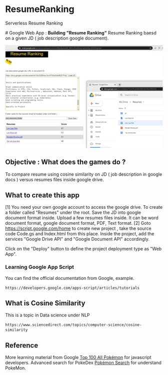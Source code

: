 # ResumeRanking
Serverless Resume Ranking


﻿# Google Web App : **Building "Resume Ranking"**
Resume Ranking baesd on a given JD ( job description google document).

[![Reumes ranking using cosine similarity](https://github.com/WingsMaker/ResumeRanking/blob/main/screen_shot.jpg)](https://script.google.com/macros/s/AKfycbwU8pxfhZlnYflCPVZwnb9ka_8ZrUHvDfot02Yg6Hoo7Kv62Y-eZfdJ/exec)
 
## Objective : What does the games do ?

To compare resume using cosine similarity on JD ( job description in google docs ) versus resumes files inside google drive.

## What to create this app
[1]
You need your own google account to access the google drive.
To create a folder called "Resumes" under the root. Save the JD into google document format inside.
Upload a few resumes files inside. It can be word document format, google document format, PDF, Text format.
[2]
Goto https://script.google.com/home to create new project , take the source code Code.gs and Index.html from this place.
Inside the project, add the services "Google Drive API" and "Google Document API" accordingly.

Click on the "Deploy" button to define the project deployment type as "Web App".

### Learning Google App Script

You can find the official documentation from Google, example.

    https://developers.google.com/apps-script/articles/tutorials

## What is Cosine Similarity

This is a topic in Data science under NLP

    https://www.sciencedirect.com/topics/computer-science/cosine-similarity


## Reference
More learning material from Google [Top 100 All Pokémon](https://developers.google.com/apps-script/guides/videos) for javascript developers.
Advanced search for PokeDex [Pokémon Search](https://www.pokemon.com/us/pokedex/) for understand PokeMon.

